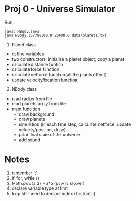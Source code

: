 # Proj 0 - Universe Simulator

Run:  

	javac NBody.java
	java NBody 157788000.0 25000.0 data/planets.txt


1. Planet class
- define variables
- two constructors: initialize a planet object; copy a planet
- calculate distance funtion
- calculate force function
- calculate netforce function(all the plants effect)
- update velocity/location function

2. NBody class
- read radius from file
- read planets array from file
- main funcition
	- draw background
	- draw planets
	- simulation (in each time step, calculate netforce, update velocity/position, draw)
	- print final state of the universe
	- add sound 

# Notes
1. remember ';'
2. if, for, while ()
3. Math.pow(a,2) = a*a (pow is slower)
4. declare variable type at first
5. loop still need to declare index i first(int i;)
